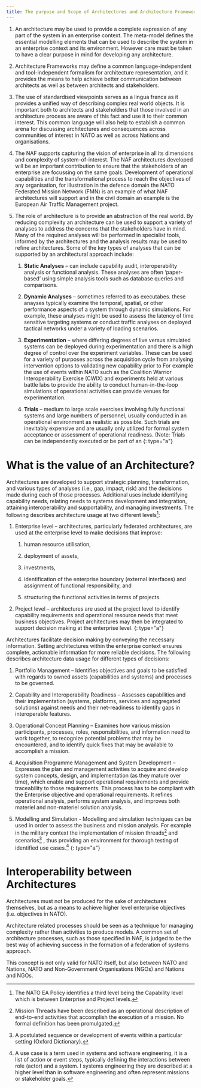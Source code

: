 ```yaml
---
title: The purpose and Scope of Architectures and Architecture Frameworks
---
```


1. An architecture may be used to provide a complete expression of any part of
   the system in an enterprise context. The meta-model defines the essential
   modelling elements that can be used to describe the system in an enterprise
   context and its environment. However care must be taken to have a clear
   purpose in mind for developing any architecture.

2. Architecture Frameworks may define a common language-independent and
   tool-independent formalism for architecture representation, and it provides the
   means to help achieve better communication between architects as well as
   between architects and stakeholders.

3. The use of standardised viewpoints serves as a lingua franca as it provides a
   unified way of describing complex real world objects. It is important both to
   architects and stakeholders that those involved in an architecture process are
   aware of this fact and use it to their common interest. This common language
   will also help to establish a common arena for discussing architectures and
   consequences across communities of interest in NATO as well as across
   Nations and organisations.

4. The NAF supports capturing the vision of enterprise in all its dimensions and
   complexity of system-of-interest. The NAF architectures developed will be an
   important contribution to ensure that the stakeholders of an enterprise are
   focussing on the same goals. Development of operational capabilities and the
   transformational process to reach the objectives of any organisation, for
   illustration in the defence domain the NATO Federated Mission Network
   (FMN) is an example of what NAF architectures will support and in the civil
   domain an example is the European Air Traffic Management project.

5. The role of architecture is to provide an abstraction of the real world. By
   reducing complexity an architecture can be used to support a variety of
   analyses to address the concerns that the stakeholders have in mind. Many of
   the required analyses will be performed in specialist tools, informed by the
   architectures and the analysis results may be used to refine architectures.
   Some of the key types of analyses that can be supported by an architectural
   approach include:

     1. **Static Analyses** – can include capability audit, interoperability analysis
        or functional analysis. These analyses are often ‘paper-based’ using
        simple analysis tools such as database queries and comparisons.

     2. **Dynamic Analyses** – sometimes referred to as executabes.
        these anayses typically examine the temporal, spatial, or other
        performance aspects of a system through dynamic simulations. For
        example, these analyses might be used to assess the latency of time
        sensitive targeting systems or conduct traffic analyses on deployed
        tactical networks under a variety of loading scenarios.

    3. **Experimentation** – where differing degrees of live versus simulated
       systems can be deployed during experimentation and there is a high
       degree of control over the experiment variables. These can be used for
       a variety of purposes across the acquisition cycle from analysing
       intervention options to validating new capability prior to  For
       example the use of events within NATO such as the Coalition Warrior
       Interoperability Exercise (CWIX) and experiments held at various battle
       labs to provide the ability to conduct human-in-the-loop simulations of
       operational activities can provide venues for experimentation.

    4. **Trials** – medium to large scale exercises involving fully functional
       systems and large numbers of personnel, usually conducted in an
       operational environment as realistic as possible. Such trials are
       inevitably expensive and are usually only utilized for formal system
       acceptance or assessment of operational readiness. (Note: Trials can
       be independently executed or be part of an
    {: type="a"}

# What is the value of an Architecture?

Architectures are developed to support strategic planning, transformation, and
various types of analyses (i.e., gap, impact, risk) and the decisions made during each
of those processes. Additional uses include identifying capability needs, relating
needs to systems development and integration, attaining interoperability and
supportability, and managing investments. The following describes architecture
usage at two different levels[^value]:

1. Enterprise level – architectures, particularly federated architectures, are
      used at the enterprise level to make decisions that improve:

    1. human resource utilisation,

    2. deployment of assets,

    3. investments,

    4. identification of the enterprise boundary (external interfaces) and
       assignment of functional responsibility, and

    5. structuring the functional activities in terms of projects.

2. Project level – architectures are used at the project level to identify
  capability requirements and operational resource needs that meet
  business objectives. Project architectures may then be integrated to
  support decision making at the enterprise level.
{: type="a"}

Architectures facilitate decision making by conveying the necessary
information. Setting architectures within the enterprise context ensures complete,
actionable information for more reliable decisions. The following describes
architecture data usage for different types of decisions:

1. Portfolio Management – Identifies objectives and goals to be satisfied
   with regards to owned assets (capabilities and systems) and processes
   to be governed.

2. Capability and Interoperability Readiness – Assesses capabilities and
   their implementation (systems, platforms, services and aggregated
   solutions) against needs and their net-readiness to identify gaps in
   interoperable features.

3. Operational Concept Planning – Examines how various mission
   participants, processes, roles, responsibilities, and information need to
   work together, to recognize potential problems that may be
   encountered, and to identify quick fixes that may be available to
   accomplish a mission.

4. Acquisition Programme Management and System Development –
   Expresses the plan and management activities to acquire and develop
   system concepts, design, and implementation (as they mature over
   time), which enable and support operational requirements and provide
   traceability to those requirements. This process has to be compliant
   with the Enterprise objective and operational requirements. It refines
   operational analysis, performs system analysis, and improves both
   materiel and non-materiel solution analysis.

5. Modelling and Simulation - Modelling and simulation techniques can be
   used in order to assess the business and mission analysis. For
   example in the military context the implementation of mission threads[^missionthreads]
   and scenarios[^scenario] , thus providing an environment for thorough testing of
   identified use cases.[^usecase]
{: type="a"}



# Interoperability between Architectures

Architectures must not be produced for the sake of architectures themselves, but as a means to achieve higher level enterprise objectives (i.e. objectives in NATO).

Architecture related processes should be seen as a technique for managing complexity rather than activities to produce models. A common set of architecture processes, such as those specified in NAF, is judged to be the best way of achieving success in the formation of a federation of systems approach.

This concept is not only valid for NATO itself, but also between NATO and Nations, NATO and Non-Government Organisations (NGOs) and Nations and NGOs.




[^value]: The NATO EA Policy identifies a third level being the Capability level which is between Enterprise and Project levels.

[^missionthreads]:  Mission Threads have been described as an operational description of end-to-end activities that accomplish the execution of a mission. No formal definition has been promulgated.

[^scenario]: A postulated sequence or development of events within a particular setting (Oxford Dictionary).

[^usecase]: A use case is a term used in systems and software engineering, it is a list of action or event steps, typically defining the interactions between role (actor) and a system. I systems engineering they are described at a higher level than in software engineering and often represent missions or stakeholder goals.
